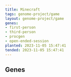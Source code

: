 ```yaml
---
title: Minecraft
tags: genome-project/game
layout: genome-project/game
genes:
- first-person
- third-person
- procgen
- open-ended-session
planted: 2023-11-05 15:47:41
tended: 2023-11-05 15:47:41
---
```


## Genes

